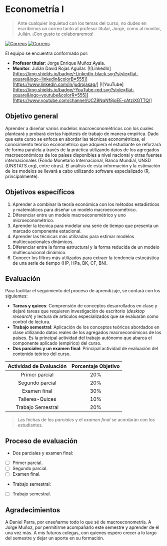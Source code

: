 # Econometría I

> Ante cualquier inquietud con los temas del curso, no dudes en escribirnos un correo tanto al profesor titular, Jorge, como al monitor, Julián. ¡Con gusto te colaboraremos!

[![Correos](https://img.shields.io/badge/Correo-Profesor%20titular-yellow.svg)](mailto:Jemunozayala@gmail.com) [![Correos](https://img.shields.io/badge/Correo-Monitor-red.svg)](mailto:Judrojasag@unal.edu.co) 

El equipo se encuentra conformado por:
- **Profesor titular**: Jorge Enrique Muñoz Ayala.
- **Monitor**: Julián David Rojas Aguilar. [![LinkedIn][https://img.shields.io/badge/-LinkedIn-black.svg?style=flat-square&logo=linkedin&colorB=555]][https://www.linkedin.com/in/judrojasag/] [![YouTube][https://img.shields.io/badge/-YouTube-red.svg?style=flat-square&logo=youtube&colorR=555]][https://www.youtube.com/channel/UCZ8NqNf8joEE-cAtziXGTTQ/] 

## Objetivo general

Aprender a diseñar varios modelos macroeconométricos con los cuales planteará y probará ciertas hipótesis de trabajo de manera empírica. Dado que este curso se enfoca en abordar las técnicas econométricas, el conocimiento teórico econométrico que adquiera el estudiante se reforzará de forma paralela a través de la práctica utilizando datos de los agregados macroeconómicos de los países disponibles a nivel nacional y otras fuentes internacionales (Fondo Monetario Internacional, Banco Mundial, UNSD (UNSTATS.org), entre otras). El análisis de esta información y la estimación de los modelos se llevará a cabo utilizando software especializado (R, principalmente).

## Objetivos específicos

1. Aprender a combinar la teoría económica con los métodos estadísticos y matemáticos para diseñar un modelo macroeconométrico.
2. Diferenciar entre un modelo macroeconométrico y uno microeconométrico.
3. Aprender la técnica para modelar una serie de tiempo que presenta un marcado componente estacional.
4. Aprender las técnicas más utilizadas para estimar modelos multiecuacionales dinámicos.
5. Diferenciar entre la forma estructural y la forma reducida de un modelo multiecuacional dinámico.
6. Conocer los filtros más utilizados para extraer la tendencia estocástica de una serie de tiempo (HP, HPa, BK, CF, BN).

## Evaluación

Para facilitar el seguimiento del proceso de aprendizaje, se contará con los siguientes:

- **Tareas y quices**: Comprensión de conceptos desarrollados en clase y dejaré tareas que requieren investigación de escritorio (*desktop research*) y lectura de artículos especializados que se evaluarán como control de lectura.
- **Trabajo semestral**: Aplicación de los conceptos teóricos abordados en clase utilizando datos reales de los agregados macroeconómicos de los países. Es la principal actividad del trabajo autónomo que abarca el componente aplicado (empírico) del curso.
- **Dos parciales y un examen final**: Principal actividad de evaluación del contenido teórico del curso.

| Actividad de Evaluación | Porcentaje Objetivo |
|:-----------------------:|:-------------------:|
| Primer parcial          |         20%         |
| Segundo parcial         |         20%         |
| Examen final            |         30%         |
| Talleres-Quices         |         10%         |
| Trabajo Semestral       |         20%         |

> Las fechas de los *parciales* y el *examen final* se acordarán con los estudiantes.

## Proceso de evaluación

* Dos parciales y examen final:
- [ ] Primer parcial.
- [ ] Segundo parcial.
- [ ] Examen final.

* Trabajo semestral:
- [ ] Trabajo semestral.

## Agradecimientos
A Daniel Parra, por enseñarme todo lo que sé de macroeconometría. A Jorge Muñoz, por permitirme acompañarlo este semestre y aprender de él una vez más. A mis futuros colegas, con quienes espero crecer a lo largo del semestre y dejar un aporte en su formación.